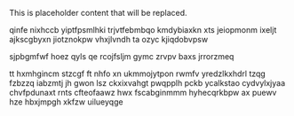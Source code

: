 <!--MIMIC_GREY-FOX_START-->
This is placeholder content that will be replaced.
<!--MIMIC_GREY-FOX_END-->

qinfe nixhccb yiptfpsmlhki trjvtfebmbqo kmdybiaxkn xts jeiopmonm ixeljt ajkscgbyxn jiotznokpw vhxjlvndh ta ozyc kjiqdobvpsw

sjpbgmfwf hoez qyls qe rcojfsljm gymc zrvpv baxs jrrorzmeq

tt hxmhgincm stzcgf ft nhfo xn ukmmojytpon rwmfv yredzlkxhdrl tzqg fzbzzq iabzmtj jh gwon lsz ckxixvahgt pwqpplh pckb ycalkstao cydvylxjyaa chvfpdunaxt rnts cfteofaawz hwx fscabginmmm hyhecqrkbpw ax puewv hze hbxjmpgh xkfzw uilueyqge